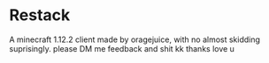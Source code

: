 # Restack
A minecraft 1.12.2 client made by oragejuice, with no almost skidding suprisingly.
please DM me feedback and shit kk thanks love u